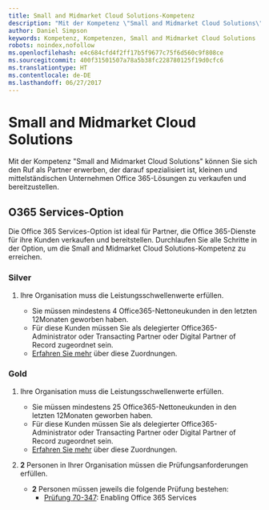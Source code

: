 ```yaml
---
title: Small and Midmarket Cloud Solutions-Kompetenz
description: "Mit der Kompetenz \"Small and Midmarket Cloud Solutions\" können Sie sich den Ruf als Partner erwerben, der darauf spezialisiert ist, kleinen und mittelständischen Unternehmen Office 365-Lösungen zu verkaufen und bereitzustellen."
author: Daniel Simpson
keywords: Kompetenz, Kompetenzen, Small and Midmarket Cloud Solutions
robots: noindex,nofollow
ms.openlocfilehash: e4c684cfd4f2ff17b5f9677c75f6d560c9f808ce
ms.sourcegitcommit: 400f31501507a78a5b38fc228780125f19d0cfc6
ms.translationtype: HT
ms.contentlocale: de-DE
ms.lasthandoff: 06/27/2017
---
```

# <a name="small-and-midmarket-cloud-solutions"></a>Small and Midmarket Cloud Solutions 
Mit der Kompetenz "Small and Midmarket Cloud Solutions" können Sie sich den Ruf als Partner erwerben, der darauf spezialisiert ist, kleinen und mittelständischen Unternehmen Office 365-Lösungen zu verkaufen und bereitzustellen.

## <a name="o365-services-option"></a>O365 Services-Option
Die Office 365 Services-Option ist ideal für Partner, die Office 365-Dienste für ihre Kunden verkaufen und bereitstellen. Durchlaufen Sie alle Schritte in der Option, um die Small and Midmarket Cloud Solutions-Kompetenz zu erreichen.

### <a name="silver"></a>Silver
1. Ihre Organisation muss die Leistungsschwellenwerte erfüllen.
    
    - Sie müssen mindestens 4 Office365-Nettoneukunden in den letzten 12Monaten geworben haben.
    - Für diese Kunden müssen Sie als delegierter Office365-Administrator oder Transacting Partner oder Digital Partner of Record zugeordnet sein.
    - [Erfahren Sie mehr](https://partner.microsoft.com/en-us/membership/digital-partner-of-record) über diese Zuordnungen.

### <a name="gold"></a>Gold
1. Ihre Organisation muss die Leistungsschwellenwerte erfüllen.

    - Sie müssen mindestens 25 Office365-Nettoneukunden in den letzten 12Monaten geworben haben.
    - Für diese Kunden müssen Sie als delegierter Office365-Administrator oder Transacting Partner oder Digital Partner of Record zugeordnet sein.
    - [Erfahren Sie mehr](https://partner.microsoft.com/en-us/membership/digital-partner-of-record) über diese Zuordnungen.  
  
2. **2** Personen in Ihrer Organisation müssen die Prüfungsanforderungen erfüllen.

    - **2** Personen müssen jeweils die folgende Prüfung bestehen:
        - [Prüfung 70-347](https://www.microsoft.com/en-us/learning/exam-70-347.aspx): Enabling Office 365 Services
